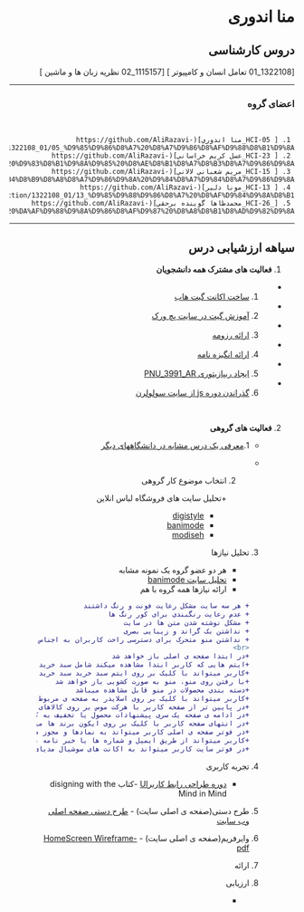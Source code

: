 <div dir="rtl">        

# منا اندوری


## دروس کارشناسی
[1322108_01 تعامل انسان و كامپيوتر ]
[1115157_02 نظریه زبان ها و ماشین ]

------------------------

### اعضای گروه 
<br>

     1. [ HCI-05_منا اندوري](https://github.com/AliRazavi-edu/PNU_3991/tree/master/_BSc/HumanComputerInteraction/1322108_01/05_%D9%85%D9%86%D8%A7%20%D8%A7%D9%86%D8%AF%D9%88%D8%B1%D9%8A)
     2. [ HCI-23_عسل كريم خراساني](https://github.com/AliRazavi-edu/PNU_3991/tree/master/_BSc/HumanComputerInteraction/1322108_01/23_%D8%B9%D8%B3%D9%84%20%D9%83%D8%B1%D9%8A%D9%85%20%D8%AE%D8%B1%D8%A7%D8%B3%D8%A7%D9%86%D9%8A)
     3. [ HCI-15_مريم شعباني لالاني](https://github.com/AliRazavi-edu/PNU_3991/tree/master/_BSc/HumanComputerInteraction/1322108_01/15_%D9%85%D8%B1%D9%8A%D9%85%20%D8%B4%D8%B9%D8%A8%D8%A7%D9%86%D9%8A%20%D9%84%D8%A7%D9%84%D8%A7%D9%86%D9%8A)
     4. [ HCI-13_مونا دلير](https://github.com/AliRazavi-edu/PNU_3991/tree/master/_BSc/HumanComputerInteraction/1322108_01/13_%D9%85%D9%88%D9%86%D8%A7%20%D8%AF%D9%84%D9%8A%D8%B1)
     5. [_HCI-26_محمدطاها گوينده برحقي](https://github.com/AliRazavi-edu/PNU_3991/tree/master/_BSc/HumanComputerInteraction/1322108_01/26_%D9%85%D8%AD%D9%85%D8%AF%D8%B7%D8%A7%D9%87%D8%A7%20%DA%AF%D9%88%D9%8A%D9%86%D8%AF%D9%87%20%D8%A8%D8%B1%D8%AD%D9%82%D9%8A)

----------

##  سیاهه ارزشیابی درس

1. **فعالیت های مشترک همه دانشجویان**
  -  1. [ساخت اکانت گیت هاب](https://github.com/mona99a)
  -  2. [آموزش گیت در سایت پچ ورک](https://github.com/mona99a/PNU_3991_AR/blob/main/jlord%20patchwork/patchwork.png)
  -  3. [ارائه رزومه](https://mona99a.github.io/resume/)
  -  4. [ارائه انگیزه نامه](https://mona99a.github.io/SOP/)
  -  5. [ایجاد ریپازیتوری PNU_3991_AR](https://github.com/mona99a/PNU_3991_AR/tree/main)
  -   6. [گذراندن دوره js از سایت سولولرن](https://github.com/mona99a/PNU_3991_AR/blob/main/jlord%20patchwork/patchwork.png)

<br>

2. **فعالیت های گروهی**
   - 1.[معرفی یک درس مشابه در دانشگاههای دیگر](https://communications.uoregon.edu/content/wireframes)
        
   - 2. انتخاب موضوع کار گروهی
        
        +تحلیل سایت های فروشگاه لباس انلاین
        - [digistyle](https://www.digistyle.com/)
        - [banimode](http://banimode.com/)
        - [modiseh](https://www.modiseh.com/)
        
    3. تحلیل نیازها
        - هر دو عضو گروه یک نمونه مشابه
        + [تحلیل سایت banimode](https://github.com/mona99a/PNU_3991_AR/blob/main/%D8%AA%D8%AD%D9%84%DB%8C%D9%84%20%D8%B3%D8%A7%DB%8C%D8%AA/%D8%AA%D8%AD%D9%84%DB%8C%D9%84%20%D8%B3%D8%A7%DB%8C%D8%AA.pdf)
        - ارائه نیازها همه گروه با هم
        ```diff
        + هر سه سایت مشکل رعایت فونت و رنگ داشتند 
        + عدم رعایت رنگبندی برای کور رنگ ها
        + مشکل نوشته شدن متن ها در سایت
        + نداشتن بک گراند و زیبایی بصری
        + نداشتن منو متحرک برای دسترسی راحت کاربران به اجناس مورد نیازشان
        <br>
        +در ابتدا صفحه ی اصلی باز خواهد شد
        +ایتم هایی که کاربر ابتدا مشاهده میکند شامل سبد خرید ورود به سایت قسمت سرچ و منو
        +کاربر میتواند با کلیک بر روی ایتم سبد خرید سبد خرید خود را مشاهده کند
        +با رفتن روی منو، منو به صورت کشویی باز خواهد شد
        +دسته بندی محصولات در منو قابل مشاهده میباشد
        +کاربر میتواند با کلیک بر روی اسلایدر به صفحه ی مربوط به اسلایدر مراجعه کند
        +در پایین تر از صفحه کاربر با هرکت موس بر روی کالاهای به نمایش درامده میتواند کالاها را به صورت دیگر مشاهده کند
        +در ادامه ی صفحه یک سری پیشنهادات محصول یا تخفیف به کاربر داده میشود
        +در انتهای صفحه کاربر با کلیک بر روی ایکون برند ها میتواند محصولات آن برند را مشاهده کند
        +در فوتر صفحه ی اصلی کاربر میتواند به نمادها و مجوز های سایت دسترسی داشته باشد
        +کاربر میتواند از طریق ایمیل و شماره ها یا خبر نامه با سایت در ارتباط باشد
        +در فوتر سایت کاربر میتواند به اکانت های سوشیال مدیای سایت دسترسی داشته باشد

     4. تجربه کاربری
        - [ دوره طراحی رابط کاربرUI](https://toplearn.com)
        -کتاب disigning with the Mind in Mind
       
    5. طرح دستی(صفحه ی اصلی سایت)
            - [طرح دستی صفحه اصلی وب سایت](https://github.com/mona99a/PNU_3991_AR/blob/main/%D8%B7%D8%B1%D8%AD%20%D8%AF%D8%B3%D8%AA%DB%8C/%D8%B7%D8%B1%D8%AD%20%D8%AF%D8%B3%D8%AA%DB%8C%20%D8%A7%D8%B2%20%D8%B5%D9%81%D8%AD%D9%87%20%D8%A7%D8%B5%D9%84%DB%8C%20%DB%8C%DA%A9%20%D8%B3%D8%A7%DB%8C%D8%AA%20%D8%AE%D8%B1%DB%8C%D8%AF%20%D9%84%D8%A8%D8%A7%D8%B3.pdf)

    6. وایرفریم(صفحه ی اصلی سایت)
            - [HomeScreen Wireframe-pdf]()
    
  
    7. ارائه    


    8. ارزیابی
        - []() 


</div>

